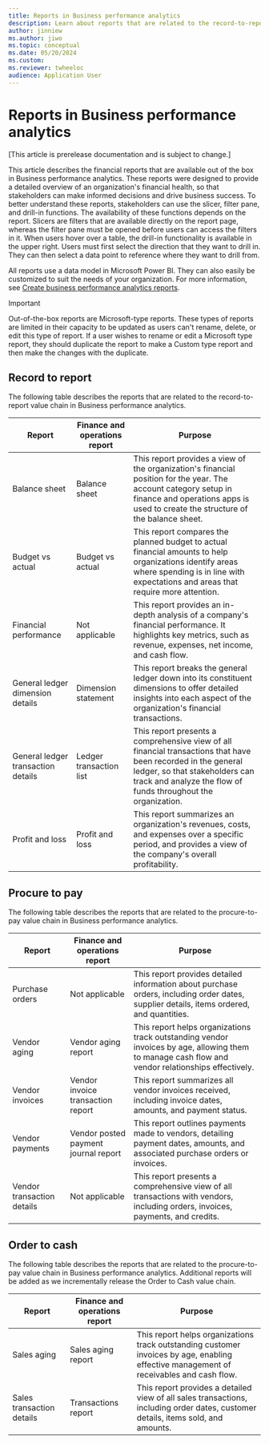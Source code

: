 ```yaml
---
title: Reports in Business performance analytics
description: Learn about reports that are related to the record-to-report value chain in business performance analytics, including a table outlining various aspects of reports.
author: jinniew
ms.author: jiwo
ms.topic: conceptual
ms.date: 05/20/2024
ms.custom:
ms.reviewer: twheeloc 
audience: Application User
---
```


# Reports in Business performance analytics

[This article is prerelease documentation and is subject to change.]

This article describes the financial reports that are available out of the box in Business performance analytics. These reports were designed to provide a detailed overview of an organization's financial health, so that stakeholders can make informed decisions and drive business success. To better understand these reports, stakeholders can use the slicer, filter pane, and drill-in functions. The availability of these functions depends on the report. Slicers are filters that are available directly on the report page, whereas the filter pane must be opened before users can access the filters in it. When users hover over a table, the drill-in functionality is available in the upper right. Users must first select the direction that they want to drill in. They can then select a data point to reference where they want to drill from.

All reports use a data model in Microsoft Power BI. They can also easily be customized to suit the needs of your organization. For more information, see [Create business performance analytics reports](how-to-create-and-edit-reports.md).

> [!Important]
> Out-of-the-box reports are Microsoft-type reports. These types of reports are limited in their capacity to be updated as users can't rename, delete, or edit this type of report. If a user wishes to rename or edit a Microsoft type report, they should duplicate the report to make a Custom type report and then make the changes with the duplicate.

## Record to report

The following table describes the reports that are related to the record-to-report value chain in Business performance analytics.

| Report                             | Finance and operations report | Purpose |
| ---------------------------------- | ----------------------------- | ------- |
| Balance sheet                      | Balance sheet                 | This report provides a view of the organization's financial position for the year. The account category setup in finance and operations apps is used to create the structure of the balance sheet. |
| Budget vs actual                   | Budget vs actual              | This report compares the planned budget to actual financial amounts to help organizations identify areas where spending is in line with expectations and areas that require more attention. |
| Financial performance              | Not applicable                | This report provides an in-depth analysis of a company's financial performance. It highlights key metrics, such as revenue, expenses, net income, and cash flow. |
| General ledger dimension details   | Dimension statement           | This report breaks the general ledger down into its constituent dimensions to offer detailed insights into each aspect of the organization's financial transactions. |
| General ledger transaction details | Ledger transaction list       | This report presents a comprehensive view of all financial transactions that have been recorded in the general ledger, so that stakeholders can track and analyze the flow of funds throughout the organization. |
| Profit and loss                    | Profit and loss               | This report summarizes an organization's revenues, costs, and expenses over a specific period, and provides a view of the company's overall profitability. |

## Procure to pay

The following table describes the reports that are related to the procure-to-pay value chain in Business performance analytics.

| Report                    | Finance and operations report | Purpose                                                                                                                         |
| ------------------------- | ----------------------------- | ------------------------------------------------------------------------------------------------------------------------------- |
| Purchase orders           | Not applicable        | This report provides detailed information about purchase orders, including order dates, supplier details, items ordered, and quantities.   |
| Vendor aging              | Vendor aging report           | This report helps organizations track outstanding vendor invoices by age, allowing them to manage cash flow and vendor relationships effectively. |
| Vendor invoices           | Vendor invoice transaction report         | This report summarizes all vendor invoices received, including invoice dates, amounts, and payment status.                       |
| Vendor payments           | Vendor posted payment journal report         | This report outlines payments made to vendors, detailing payment dates, amounts, and associated purchase orders or invoices.       |
| Vendor transaction details| Not applicable       | This report presents a comprehensive view of all transactions with vendors, including orders, invoices, payments, and credits.              |

## Order to cash

The following table describes the reports that are related to the procure-to-pay value chain in Business performance analytics. Additional reports will be added as we incrementally release the Order to Cash value chain.

| Report                   | Finance and operations report | Purpose                                                                                                                     |
| ------------------------ | ----------------------------- | --------------------------------------------------------------------------------------------------------------------------- |
| Sales aging              | Sales aging report            | This report helps organizations track outstanding customer invoices by age, enabling effective management of receivables and cash flow. |
| Sales transaction details| Transactions report        | This report provides a detailed view of all sales transactions, including order dates, customer details, items sold, and amounts.        |


